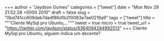
+++
author = "Jaydson Gomes"
categories = ["tweet"]
date = "Mon Nov 29 21:52:28 +0000 2010"
draft = false
slug = "0bd741cc609dab7dadf86d1b2f0083e7ae0219a9"
tags = ["tweet"]
title = """Cliente MySql pro Ubuntu,..."""
tweet = true
micro = true
tweet_url = "https://twitter.com/jaydson/status/9364094284992513"
+++
Cliente MySql pro Ubuntu, alguem indica um decente?
